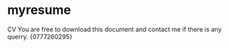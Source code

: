# myresume
CV
You are free to download this document and contact me if there is any querry.
{0777260295}
